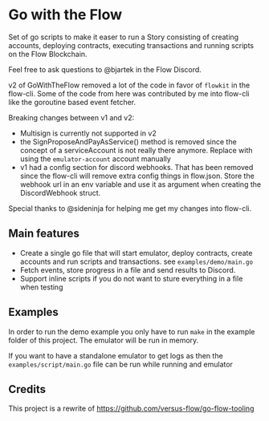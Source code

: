 # Go with the Flow

Set of go scripts to make it easer to run a Story consisting of creating accounts, deploying contracts, executing transactions and running scripts on the Flow Blockchain.

Feel free to ask questions to @bjartek in the Flow Discord.

v2 of GoWithTheFlow removed a lot of the code in favor of `flowkit` in the flow-cli. Some of the code from here was
contributed by me into flow-cli like the goroutine based event fetcher.

Breaking changes between v1 and v2:
 - Multisign is currently not supported in v2
 - the SignProposeAndPayAsService() method is removed since the concept of a serviceAccount is not really there anymore. Replace with using the `emulator-account` account manually
 - v1 had a config section for discord webhooks. That has been removed since the flow-cli will remove extra config things in flow.json. Store the webhook url in an env variable and use it as argument when creating the DiscordWebhook struct.

Special thanks to @sideninja for helping me get my changes into flow-cli.

## Main features
 - Create a single go file that will start emulator, deploy contracts, create accounts and run scripts and transactions. see `examples/demo/main.go` 
 - Fetch events, store progress in a file and send results to Discord. 
 - Support inline scripts if you do not want to sture everything in a file when testing 

## Examples

In order to run the demo example you only have to run `make` in the example folder of this project. 
The emulator will be run in memory. 

If you want to have a standalone emulator to get logs as then the `examples/script/main.go` file can be run while running
and emulator

## Credits

This project is a rewrite of https://github.com/versus-flow/go-flow-tooling 
